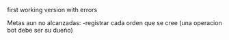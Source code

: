 first working version with errors

Metas aun no alcanzadas:
    -registrar cada orden que se cree (una operacion bot debe ser su dueño)